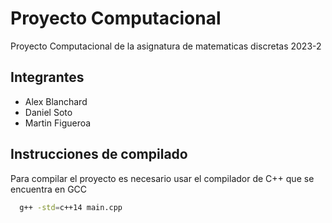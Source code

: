 
# Proyecto Computacional

Proyecto Computacional de la asignatura de matematicas discretas 2023-2


## Integrantes

 - Alex Blanchard
 - Daniel Soto
 - Martin Figueroa

## Instrucciones de compilado

Para compilar el proyecto es necesario usar el compilador de C++ que se encuentra en GCC

```bash
  g++ -std=c++14 main.cpp
```
